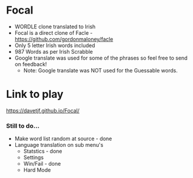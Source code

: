 # Focal
* WORDLE clone translated to Irish
* Focal is a direct clone of Facle - https://github.com/gordonmaloney/facle 
* Only 5 letter Irish words included
* 987 Words as per Irish Scrabble
* Google translate was used for some of the phrases so feel free to send on feedback! 
   * Note: Google translate was NOT used for the Guessable words. 

# Link to play 
https://davetjf.github.io/Focal/

### Still to do...
* Make word list random at source - done
* Language translation on sub menu's
  * Statstics - done
  * Settings
  * Win/Fail - done
  * Hard Mode

